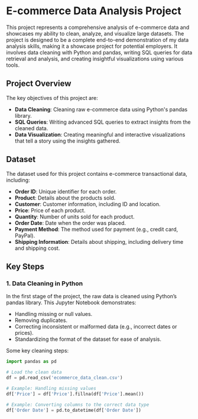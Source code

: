 # E-commerce Data Analysis Project

This project represents a comprehensive analysis of e-commerce data and showcases my ability to clean, analyze, and visualize large datasets. The project is designed to be a complete end-to-end demonstration of my data analysis skills, making it a showcase project for potential employers. It involves data cleaning with Python and pandas, writing SQL queries for data retrieval and analysis, and creating insightful visualizations using various tools.

## Project Overview

The key objectives of this project are:
- **Data Cleaning**: Cleaning raw e-commerce data using Python's pandas library.
- **SQL Queries**: Writing advanced SQL queries to extract insights from the cleaned data.
- **Data Visualization**: Creating meaningful and interactive visualizations that tell a story using the insights gathered.

## Dataset

The dataset used for this project contains e-commerce transactional data, including:
- **Order ID**: Unique identifier for each order.
- **Product**: Details about the products sold.
- **Customer**: Customer information, including ID and location.
- **Price**: Price of each product.
- **Quantity**: Number of units sold for each product.
- **Order Date**: Date when the order was placed.
- **Payment Method**: The method used for payment (e.g., credit card, PayPal).
- **Shipping Information**: Details about shipping, including delivery time and shipping cost.

## Key Steps

### 1. Data Cleaning in Python

In the first stage of the project, the raw data is cleaned using Python’s pandas library. This Jupyter Notebook demonstrates:
- Handling missing or null values.
- Removing duplicates.
- Correcting inconsistent or malformed data (e.g., incorrect dates or prices).
- Standardizing the format of the dataset for ease of analysis.

Some key cleaning steps:
```python
import pandas as pd

# Load the clean data
df = pd.read_csv('ecommerce_data_clean.csv')

# Example: Handling missing values
df['Price'] = df['Price'].fillna(df['Price'].mean())

# Example: Converting columns to the correct data type
df['Order Date'] = pd.to_datetime(df['Order Date'])
